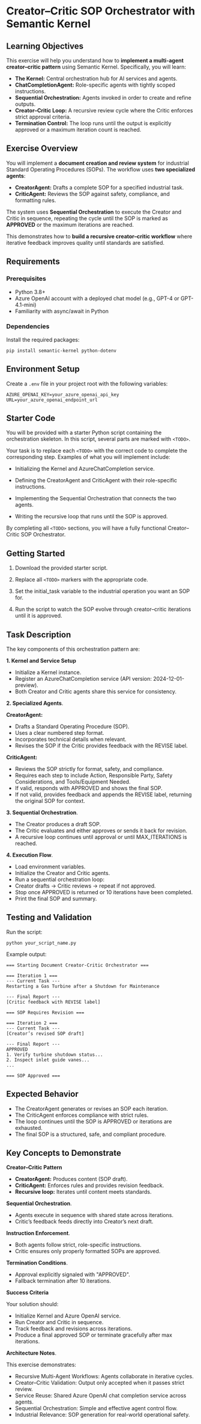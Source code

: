 # Creator–Critic SOP Orchestrator with Semantic Kernel

## Learning Objectives

This exercise will help you understand how to **implement a multi-agent creator–critic pattern** using Semantic Kernel. Specifically, you will learn:

* **The Kernel:** Central orchestration hub for AI services and agents.  
* **ChatCompletionAgent:** Role-specific agents with tightly scoped instructions.  
* **Sequential Orchestration:** Agents invoked in order to create and refine outputs.  
* **Creator–Critic Loop:** A recursive review cycle where the Critic enforces strict approval criteria.  
* **Termination Control:** The loop runs until the output is explicitly approved or a maximum iteration count is reached.  

## Exercise Overview

You will implement a **document creation and review system** for industrial Standard Operating Procedures (SOPs). The workflow uses **two specialized agents**:  

* **CreatorAgent:** Drafts a complete SOP for a specified industrial task.  
* **CriticAgent:** Reviews the SOP against safety, compliance, and formatting rules.  

The system uses **Sequential Orchestration** to execute the Creator and Critic in sequence, repeating the cycle until the SOP is marked as **APPROVED** or the maximum iterations are reached.  

This demonstrates how to **build a recursive creator–critic workflow** where iterative feedback improves quality until standards are satisfied.  

## Requirements

### Prerequisites

* Python 3.8+  
* Azure OpenAI account with a deployed chat model (e.g., GPT-4 or GPT-4.1-mini)  
* Familiarity with async/await in Python  

### Dependencies

Install the required packages:

```
pip install semantic-kernel python-dotenv
```

## Environment Setup
Create a `.env` file in your project root with the following variables:

```
AZURE_OPENAI_KEY=your_azure_openai_api_key
URL=your_azure_openai_endpoint_url
```

## Starter Code
You will be provided with a starter Python script containing the orchestration skeleton.
In this script, several parts are marked with `<TODO>`.

Your task is to replace each `<TODO>` with the correct code to complete the corresponding step.
Examples of what you will implement include:

- Initializing the Kernel and AzureChatCompletion service.

- Defining the CreatorAgent and CriticAgent with their role-specific instructions.

- Implementing the Sequential Orchestration that connects the two agents.

- Writing the recursive loop that runs until the SOP is approved.

By completing all `<TODO>` sections, you will have a fully functional Creator–Critic SOP Orchestrator.

## Getting Started
1. Download the provided starter script.

2. Replace all `<TODO>` markers with the appropriate code.

3. Set the initial_task variable to the industrial operation you want an SOP for.

4. Run the script to watch the SOP evolve through creator–critic iterations until it is approved.

## Task Description
The key components of this orchestration pattern are:

**1. Kernel and Service Setup**
- Initialize a Kernel instance.
- Register an AzureChatCompletion service (API version: 2024-12-01-preview).
- Both Creator and Critic agents share this service for consistency.

**2. Specialized Agents**.  

**CreatorAgent:**

- Drafts a Standard Operating Procedure (SOP).
- Uses a clear numbered step format.
- Incorporates technical details when relevant.
- Revises the SOP if the Critic provides feedback with the REVISE label.

**CriticAgent:**

- Reviews the SOP strictly for format, safety, and compliance.
- Requires each step to include Action, Responsible Party, Safety Considerations, and Tools/Equipment Needed.
- If valid, responds with APPROVED and shows the final SOP.
- If not valid, provides feedback and appends the REVISE label, returning the original SOP for context.

**3. Sequential Orchestration**.  
- The Creator produces a draft SOP.
- The Critic evaluates and either approves or sends it back for revision.
- A recursive loop continues until approval or until MAX_ITERATIONS is reached.

**4. Execution Flow**.    
- Load environment variables.
- Initialize the Creator and Critic agents.
- Run a sequential orchestration loop:
- Creator drafts → Critic reviews → repeat if not approved.
- Stop once APPROVED is returned or 10 iterations have been completed.
- Print the final SOP and summary.

## Testing and Validation
Run the script:

```
python your_script_name.py
```
Example output:

```
=== Starting Document Creator-Critic Orchestrator ===

=== Iteration 1 ===
--- Current Task ---
Restarting a Gas Turbine after a Shutdown for Maintenance

--- Final Report ---
[Critic feedback with REVISE label]

=== SOP Requires Revision ===

=== Iteration 2 ===
--- Current Task ---
[Creator’s revised SOP draft]

--- Final Report ---
APPROVED
1. Verify turbine shutdown status...
2. Inspect inlet guide vanes...
...

=== SOP Approved ===
```

## Expected Behavior
- The CreatorAgent generates or revises an SOP each iteration.
- The CriticAgent enforces compliance with strict rules.
- The loop continues until the SOP is APPROVED or iterations are exhausted.
- The final SOP is a structured, safe, and compliant procedure.

## Key Concepts to Demonstrate
**Creator–Critic Pattern**    
- **CreatorAgent:** Produces content (SOP draft).
- **CriticAgent:** Enforces rules and provides revision feedback.
- **Recursive loop:** Iterates until content meets standards.

**Sequential Orchestration**.    
- Agents execute in sequence with shared state across iterations.
- Critic’s feedback feeds directly into Creator’s next draft.

**Instruction Enforcement**.   
- Both agents follow strict, role-specific instructions.
- Critic ensures only properly formatted SOPs are approved.

**Termination Conditions**.    
- Approval explicitly signaled with "APPROVED".
- Fallback termination after 10 iterations.

**Success Criteria**

Your solution should:
- Initialize Kernel and Azure OpenAI service.
- Run Creator and Critic in sequence.
- Track feedback and revisions across iterations.
- Produce a final approved SOP or terminate gracefully after max iterations.

**Architecture Notes**.   

This exercise demonstrates:
- Recursive Multi-Agent Workflows: Agents collaborate in iterative cycles.
- Creator–Critic Validation: Output only accepted when it passes strict review.
- Service Reuse: Shared Azure OpenAI chat completion service across agents.
- Sequential Orchestration: Simple and effective agent control flow.
- Industrial Relevance: SOP generation for real-world operational safety.